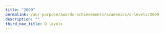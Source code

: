 ```yaml
---
title: "2009"
permalink: /our-purpose/awards-achievements/academics/o-levels/2009
description: ""
third_nav_title: O levels
---
```

